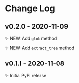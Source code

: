 # Change Log

## v0.2.0 - 2020-11-09

✨ NEW: Add `glob` method

✨ NEW: Add `extract_tree` method

## v0.1.1 - 2020-11-08

✨ Initial PyPi release
